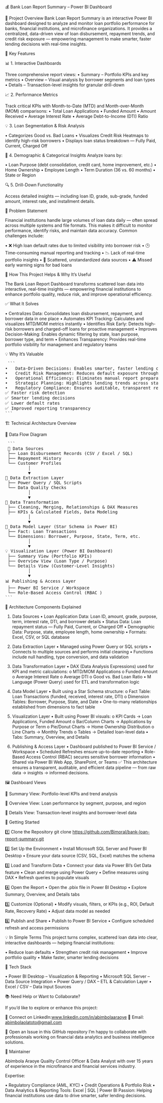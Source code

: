 💰 Bank Loan Report Summary – Power BI Dashboard

🏦 Project Overview
Bank Loan Report Summary is an interactive Power BI dashboard designed to analyze and monitor loan portfolio performance for banks, financial institutions, and microfinance organizations.
It provides a centralized, data-driven view of loan disbursement, repayment trends, and credit risk exposure — empowering management to make smarter, faster lending decisions with real-time insights.

🔑 Key Features

📊 1. Interactive Dashboards

Three comprehensive report views:
•	Summary – Portfolio KPIs and key metrics
•	Overview – Visual analysis by borrower segments and loan types
•	Details – Transaction-level insights for granular drill-down

📈 2. Performance Metrics

Track critical KPIs with Month-to-Date (MTD) and Month-over-Month (MOM) comparisons:
•	Total Loan Applications
•	Funded Amount
•	Amount Received
•	Average Interest Rate
•	Average Debt-to-Income (DTI) Ratio

💡 3. Loan Segmentation & Risk Analysis

•	Categorizes Good vs. Bad Loans
•	Visualizes Credit Risk Heatmaps to identify high-risk borrowers
•	Displays loan status breakdown — Fully Paid, Current, Charged Off

🧍 4. Demographic & Categorical Insights
Analyze loans by:

•	Loan Purpose (debt consolidation, credit card, home improvement, etc.)
•	Home Ownership
•	Employee Length
•	Term Duration (36 vs. 60 months)
•	State or Region

🔍 5. Drill-Down Functionality

Access detailed insights — including loan ID, grade, sub-grade, funded amount, interest rate, and installment details.


🧩 Problem Statement

Financial institutions handle large volumes of loan data daily — often spread across multiple systems and file formats.
This makes it difficult to monitor performance, identify risks, and maintain data accuracy.
Common challenges include:

•	❌ High loan default rates due to limited visibility into borrower risk
•	🕒 Time-consuming manual reporting and tracking
•	📉 Lack of real-time portfolio insights
•	📂 Scattered, unstandardized data sources
•	⚠️ Missed early warning signs for bad loans


🎯 How This Project Helps & Why It’s Useful

The Bank Loan Report Dashboard transforms scattered loan data into interactive, real-time insights — empowering financial institutions to enhance portfolio quality, reduce risk, and improve operational efficiency.


✅ What It Solves

•	Centralizes Data: Consolidates loan disbursement, repayment, and borrower data in one place
•	Automates KPI Tracking: Calculates and visualizes MTD/MOM metrics instantly
•	Identifies Risk Early: Detects high-risk borrowers and charged-off loans for proactive management
•	Improves Decision-Making: Enables dynamic filtering by state, loan purpose, borrower type, and term
•	Enhances Transparency: Provides real-time portfolio visibility for management and regulatory teams


💡 Why It’s Valuable
<pre> ```
•	Data-Driven Decisions: Enables smarter, faster lending choices
•	Credit Risk Management: Reduces default exposure through better insights
•	Operational Efficiency: Eliminates manual report preparation with automated dashboards
•	Strategic Planning: Highlights lending trends across states, demographics, and loan purposes
•	Regulatory Compliance: Ensures auditable, transparent reporting
✅ Faster risk detection
✅ Smarter lending decisions
✅ Lower default rates
✅ Improved reporting transparency
``` </pre>

🏗️ Technical Architecture Overview

🔄 Data Flow Diagram

<pre> ```
 📂 Data Sources
 ├── Loan Disbursement Records (CSV / Excel / SQL)
 ├── Repayment History
 └── Customer Profiles
         │
         ▼
🧮 Data Extraction Layer
 ├── Power Query / SQL Scripts
 └── Data Quality Checks
         │
         ▼
📂 Data Transformation
 ├── Cleaning, Merging, Relationships & DAX Measures
 ├── KPIs & Calculated Fields, Data Modeling
         │
         ▼
🧮 Data Model Layer (Star Schema in Power BI)
 ├── Fact: Loan Transactions
 └── Dimensions: Borrower, Purpose, State, Term, etc.
         │
         ▼
💡 Visualization Layer (Power BI Dashboard)
 ├── Summary View (Portfolio KPIs)
 ├── Overview View (Loan Type / Purpose)
 └── Details View (Customer-Level Insights)
         │
         ▼
📊 Publishing & Access Layer
 ├── Power BI Service / Workspace
 └── Role-Based Access Control (RBAC )
``` </pre>

🔧 Architecture Components Explained
1. Data Sources
•	Loan Application Data: Loan ID, amount, grade, purpose, term, interest rate, DTI, and borrower details
•	Status Data: Loan repayment status — Fully Paid, Current, or Charged Off
•	Demographic Data: Purpose, state, employee length, home ownership
•	Formats: Excel, CSV, or SQL database

2. Data Extraction Layer
•	Managed using Power Query or SQL scripts
•	Connects to multiple sources and performs initial cleaning
•	Functions include null handling, type conversion, and data validation

3. Data Transformation Layer
•	DAX (Data Analysis Expressions) used for KPI and metric calculations:
o	MTD/MOM Applications
o	Funded Amount
o	Average Interest Rate
o	Average DTI
o	Good vs. Bad Loan Ratio
•	M Language (Power Query) used for ETL and transformation logic

4. Data Model Layer
•	Built using a Star Schema structure:
o	Fact Table: Loan Transactions (funded, received, interest rate, DTI)
o	Dimension Tables: Borrower, Purpose, State, and Date
•	One-to-many relationships established from dimensions to fact table

5. Visualization Layer
•	Built using Power BI visuals:
o	KPI Cards → Loan Applications, Funded Amount
o	Bar/Column Charts → Applications by Purpose or Term
o	Pie/Donut Charts → Home Ownership Distribution
o	Line Charts → Monthly Trends
o	Tables → Detailed loan-level data
•	Tabs: Summary, Overview, and Details

6. Publishing & Access Layer
•	Dashboard published to Power BI Service / Workspace
•	Scheduled Refreshes ensure up-to-date reporting
•	Role-Based Access Control (RBAC) secures sensitive borrower information
•	Shared via Power BI Web App, SharePoint, or Teams
✅ This architecture ensures a transparent, auditable, and efficient data pipeline — from raw data → insights → informed decisions.


🖼️ Dashboard Views

🔷 Summary View: Portfolio-level KPIs and trend analysis
 
🔶 Overview View: Loan performance by segment, purpose, and region
 
🔷 Details View: Transaction-level insights and borrower-level data
 

🚀 Getting Started

1️⃣  Clone the Repository
git clone https://github.com/Bimoral/bank-loan-report-summary.git

2️⃣ Set Up the Environment
•	Install Microsoft SQL Server and Power BI Desktop
•	Ensure your data source (CSV, SQL, Excel) matches the schema

3️⃣ Load and Transform Data
•	Connect your data via Power BI’s Get Data feature
•	Clean and merge using Power Query
•	Define measures using DAX
•	Refresh queries to populate visuals

4️⃣ Open the Report
•	Open the .pbix file in Power BI Desktop
•	Explore Summary, Overview, and Details tabs

5️⃣ Customize (Optional)
•	Modify visuals, filters, or KPIs (e.g., ROI, Default Rate, Recovery Rate)
•	Adjust data model as needed

6️⃣ Publish and Share
•	Publish to Power BI Service
•	Configure scheduled refresh and access permissions

💡 In Simple Terms
This project turns complex, scattered loan data into clear, interactive dashboards — helping financial institutions:

•	Reduce loan defaults
•	Strengthen credit risk management
•	Improve portfolio quality
•	Make faster, smarter lending decisions

🧠 Tech Stack

•	Power BI Desktop – Visualization & Reporting
•	Microsoft SQL Server – Data Source Integration
•	Power Query / DAX – ETL & Calculation Layer
•	Excel / CSV – Data Input Sources

📚 Need Help or Want to Collaborate?

If you’d like to explore or enhance this project:

💼 Connect on LinkedIn:www.linkedin.com/in/abimbolaaraoye
📨 Email: abimbolaolatoto@gmail.com

💬 Open an Issue in this GitHub repository
I’m happy to collaborate with professionals working on financial data analytics and business intelligence solutions.

👤 Maintainer

Abimbola Araoye
Quality Control Officer & Data Analyst with over 15 years of experience in the microfinance and financial services industry.

Expertise:

•	Regulatory Compliance (AML, KYC)
•	Credit Operations & Portfolio Risk
•	Data Analytics & Reporting
Tools: Excel | SQL | Power BI
Passion: Helping financial institutions use data to drive smarter, safer lending decisions.

